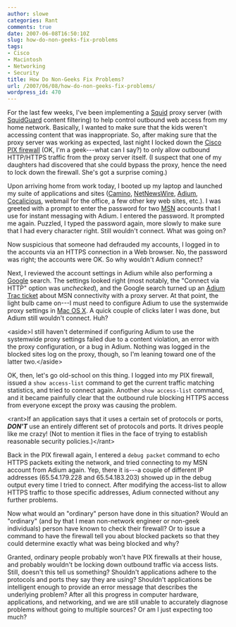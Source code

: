 ```yaml
---
author: slowe
categories: Rant
comments: true
date: 2007-06-08T16:50:10Z
slug: how-do-non-geeks-fix-problems
tags:
- Cisco
- Macintosh
- Networking
- Security
title: How Do Non-Geeks Fix Problems?
url: /2007/06/08/how-do-non-geeks-fix-problems/
wordpress_id: 470
---
```


For the last few weeks, I've been implementing a [Squid](http://www.squid-cache.org/) proxy server (with [SquidGuard](http://www.squidguard.org/) content filtering) to help control outbound web access from my home network. Basically, I wanted to make sure that the kids weren't accessing content that was inappropriate. So, after making sure that the proxy server was working as expected, last night I locked down the [Cisco PIX firewall](http://www.cisco.com/en/US/products/hw/vpndevc/ps2030/) (OK, I'm a geek---what can I say?) to only allow outbound HTTP/HTTPS traffic from the proxy server itself. (I suspect that one of my daughters had discovered that she could bypass the proxy, hence the need to lock down the firewall. She's got a surprise coming.)

Upon arriving home from work today, I booted up my laptop and launched my suite of applications and sites ([Camino](http://www.caminobrowser.org/), [NetNewsWire](http://www.newsgator.com/individuals/netnewswire/), [Adium](http://www.adiumx.com/), [Cocalicious](http://alittledrop.com/cocoalicious/), webmail for the office, a few other key web sites, etc.). I was greeted with a prompt to enter the password for two [MSN](http://www.msn.com/) accounts that I use for instant messaging with Adium. I entered the password. It prompted me again. Puzzled, I typed the password again, more slowly to make sure that I had every character right. Still wouldn't connect. What was going on?

Now suspicious that someone had defrauded my accounts, I logged in to the accounts via an HTTPS connection in a Web browser. No, the password was right; the accounts were OK. So why wouldn't Adium connect?

Next, I reviewed the account settings in Adium while also performing a [Google](http://www.google.com/) search. The settings looked right (most notably, the "Connect via HTTP" option was _unchecked_), and the Google search turned up an [Adium Trac ticket](http://trac.adiumx.com/ticket/6910) about MSN connectivity with a proxy server. At that point, the light bulb came on---I must need to configure Adium to use the systemwide proxy settings in [Mac OS X](http://www.apple.com/macosx/). A quick couple of clicks later I was done, but Adium still wouldn't connect. Huh?

&lt;aside&gt;I still haven't determined if configuring Adium to use the systemwide proxy settings failed due to a content violation, an error with the proxy configuration, or a bug in Adium. Nothing was logged in the blocked sites log on the proxy, though, so I'm leaning toward one of the latter two.&lt;/aside&gt;

OK, then, let's go old-school on this thing. I logged into my PIX firewall, issued a `show access-list` command to get the current traffic matching statistics, and tried to connect again. Another `show access-list` command, and it became painfully clear that the outbound rule blocking HTTPS access from everyone except the proxy was causing the problem.

&lt;rant&gt;If an application says that it uses a certain set of protocols or ports, **_DON'T_** use an entirely different set of protocols and ports. It drives people like me crazy! (Not to mention it flies in the face of trying to establish reasonable security policies.)&lt;/rant&gt;

Back in the PIX firewall again, I entered a `debug packet` command to echo HTTPS packets exiting the network, and tried connecting to my MSN account from Adium again. Yep, there it is---a couple of different IP addresses (65.54.179.228 and 65.54.183.203) showed up in the debug output every time I tried to connect. After modifying the access-list to allow HTTPS traffic to those specific addresses, Adium connected without any further problems.

Now what would an "ordinary" person have done in this situation? Would an "ordinary" (and by that I mean non-network engineer or non-geek individuals) person have known to check their firewall? Or to issue a command to have the firewall tell you about blocked packets so that they could determine exactly what was being blocked and why?

Granted, ordinary people probably won't have PIX firewalls at their house, and probably wouldn't be locking down outbound traffic via access lists. Still, doesn't this tell us something? Shouldn't applications adhere to the protocols and ports they say they are using? Shouldn't applications be intelligent enough to provide an error message that describes the underlying problem? After all this progress in computer hardware, applications, and networking, and we are still unable to accurately diagnose problems without going to multiple sources? Or am I just expecting too much?
